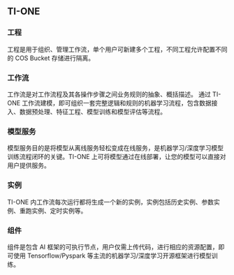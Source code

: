 ## TI-ONE

### 工程

工程是用于组织、管理工作流，单个用户可新建多个工程，不同工程允许配置不同的 COS Bucket 存储进行隔离。


### 工作流

工作流是对工作流程及其各操作步骤之间业务规则的抽象、概括描述。 通过 TI-ONE 工作流建模，即可组织一套完整逻辑和规则的机器学习流程，包含数据接入、数据预处理、特征工程、模型训练和模型评估等流程。

### 模型服务

模型服务目的是将模型从离线服务轻松变成在线服务，是机器学习/深度学习模型训练流程闭环的关键。TI-ONE 上可将模型通过在线部署，让您的模型可以直接对用户提供服务。

### 实例

TI-ONE 内工作流每次运行都将生成一个新的实例，实例包括历史实例、参数实例、重跑实例、定时实例等。


### 组件

组件是包含 AI 框架的可执行节点，用户仅需上传代码，进行相应的资源配置，即可使用 Tensorflow/Pyspark 等主流的机器学习/深度学习开源框架进行模型训练。


